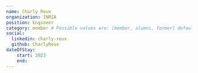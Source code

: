 ```yaml
---
name: Charly Reux
organization: INRIA
position: Engineer
category: member # Possible values are: [member, alumni, former] default: member
social:
  linkedin: charly-reux
  github: CharlyReux
dateOfStay: 
    start: 2023
    end: 
---
```

